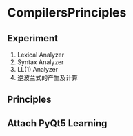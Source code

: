 # CompilersPrinciples
## Experiment
1. Lexical Analyzer
2. Syntax Analyzer
3. LL(1) Analyzer
4. 逆波兰式的产生及计算

## Principles

## Attach PyQt5 Learning
